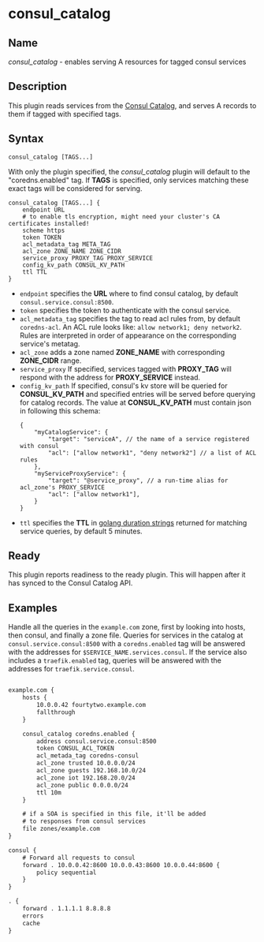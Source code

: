 # consul_catalog

## Name

*consul_catalog* - enables serving A resources for tagged consul services

## Description

This plugin reads services from the [Consul Catalog](https://www.consul.io/api/catalog.html#list-services), and serves A records to them if tagged with specified tags.


## Syntax

~~~
consul_catalog [TAGS...]
~~~

With only the plugin specified, the *consul_catalog* plugin will default to the "coredns.enabled" tag. If **TAGS** is specified, only services matching these exact tags will be considered for serving.

```
consul_catalog [TAGS...] {
    endpoint URL
    # to enable tls encryption, might need your cluster's CA certificates installed!
    scheme https
    token TOKEN
    acl_metadata_tag META_TAG
    acl_zone ZONE_NAME ZONE_CIDR
    service_proxy PROXY_TAG PROXY_SERVICE
    config_kv_path CONSUL_KV_PATH
    ttl TTL
}
```

* `endpoint` specifies the **URL** where to find consul catalog, by default `consul.service.consul:8500`.
* `token` specifies the token to authenticate with the consul service.
* `acl_metadata_tag` specifies the tag to read acl rules from, by default `coredns-acl`. An ACL rule looks like: `allow network1; deny network2`. Rules are interpreted in order of appearance on the corresponding service's metatag.
* `acl_zone` adds a zone named **ZONE_NAME** with corresponding **ZONE_CIDR** range.
* `service_proxy` If specified, services tagged with **PROXY_TAG** will respond with the address for **PROXY_SERVICE** instead.
* `config_kv_path` If specified, consul's kv store will be queried for **CONSUL_KV_PATH** and specified entries will be served before querying for catalog records. The value at **CONSUL_KV_PATH** must contain json in following this schema:
    ```jsonc
    {
        "myCatalogService": {
            "target": "serviceA", // the name of a service registered with consul
            "acl": ["allow network1", "deny network2"] // a list of ACL rules
        },
        "myServiceProxyService": {
            "target": "@service_proxy", // a run-time alias for acl_zone's PROXY_SERVICE
            "acl": ["allow network1"],
        }
    }
    ```
* `ttl` specifies the **TTL** in [golang duration strings](https://golang.org/pkg/time/#ParseDuration) returned for matching service queries, by default 5 minutes.

## Ready

This plugin reports readiness to the ready plugin. This will happen after it has synced to the Consul Catalog API.

## Examples

Handle all the queries in the `example.com` zone, first by looking into hosts, then consul, and finally a zone file. Queries for services in the catalog at `consul.service.consul:8500` with a `coredns.enabled` tag will be answered with the addresses for `$SERVICE_NAME.services.consul`. If the service also includes a `traefik.enabled` tag, queries will be answered with the addresses for `traefik.service.consul`.

~~~ txt

example.com {
    hosts {
        10.0.0.42 fourtytwo.example.com
        fallthrough
    }

    consul_catalog coredns.enabled {
        address consul.service.consul:8500
        token CONSUL_ACL_TOKEN
        acl_metada_tag coredns-consul
        acl_zone trusted 10.0.0.0/24
        acl_zone guests 192.168.10.0/24
        acl_zone iot 192.168.20.0/24
        acl_zone public 0.0.0.0/24
        ttl 10m
    }

    # if a SOA is specified in this file, it'll be added
    # to responses from consul services
    file zones/example.com
}

consul {
    # Forward all requests to consul
    forward . 10.0.0.42:8600 10.0.0.43:8600 10.0.0.44:8600 {
        policy sequential
    }
}

. {
    forward . 1.1.1.1 8.8.8.8
    errors
    cache
}
~~~
